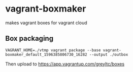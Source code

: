 # vagrant-boxmaker
makes vagrant boxes for vagrant cloud


## Box packaging
```
VAGRANT_HOME=./vtmp vagrant package --base vagrant-boxmaker_default_1596385806730_16282 --output ./outbox
```
Then upload to https://app.vagrantup.com/greyltc/boxes
